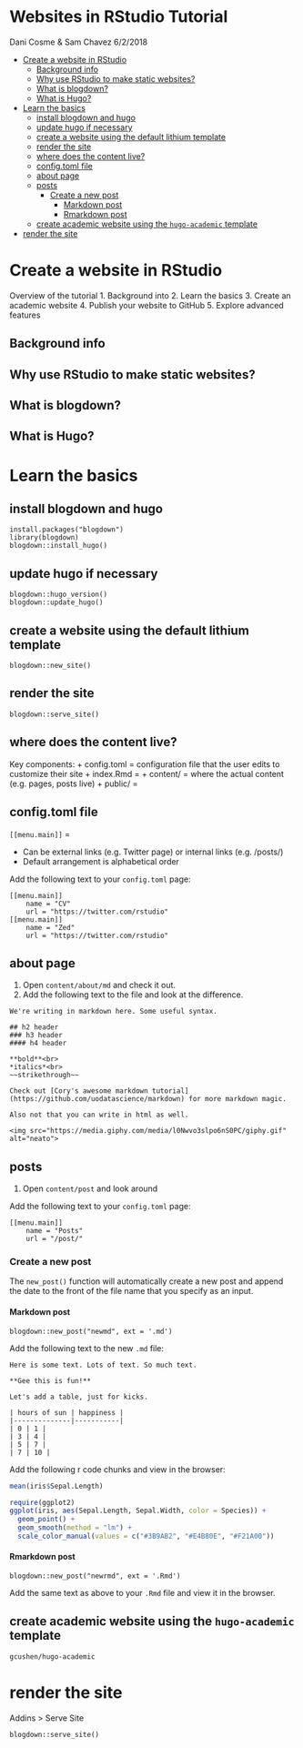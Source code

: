 Websites in RStudio Tutorial
================
Dani Cosme & Sam Chavez
6/2/2018

-   [Create a website in RStudio](#create-a-website-in-rstudio)
    -   [Background info](#background-info)
    -   [Why use RStudio to make static websites?](#why-use-rstudio-to-make-static-websites)
    -   [What is blogdown?](#what-is-blogdown)
    -   [What is Hugo?](#what-is-hugo)
-   [Learn the basics](#learn-the-basics)
    -   [install blogdown and hugo](#install-blogdown-and-hugo)
    -   [update hugo if necessary](#update-hugo-if-necessary)
    -   [create a website using the default lithium template](#create-a-website-using-the-default-lithium-template)
    -   [render the site](#render-the-site)
    -   [where does the content live?](#where-does-the-content-live)
    -   [config.toml file](#config.toml-file)
    -   [about page](#about-page)
    -   [posts](#posts)
        -   [Create a new post](#create-a-new-post)
            -   [Markdown post](#markdown-post)
            -   [Rmarkdown post](#rmarkdown-post)
    -   [create academic website using the `hugo-academic` template](#create-academic-website-using-the-hugo-academic-template)
-   [render the site](#render-the-site-1)

Create a website in RStudio
===========================

Overview of the tutorial 1. Background into 2. Learn the basics 3. Create an academic website 4. Publish your website to GitHub 5. Explore advanced features

Background info
---------------

Why use RStudio to make static websites?
----------------------------------------

What is blogdown?
-----------------

What is Hugo?
-------------

Learn the basics
================

install blogdown and hugo
-------------------------

    install.packages("blogdown")
    library(blogdown)
    blogdown::install_hugo()

update hugo if necessary
------------------------

    blogdown::hugo_version() 
    blogdown::update_hugo()

create a website using the default lithium template
---------------------------------------------------

    blogdown::new_site()

render the site
---------------

    blogdown::serve_site()

where does the content live?
----------------------------

Key components: + config.toml = configuration file that the user edits to customize their site + index.Rmd = + content/ = where the actual content (e.g. pages, posts live) + public/ =

config.toml file
----------------

`[[menu.main]]` =

-   Can be external links (e.g. Twitter page) or internal links (e.g. /posts/)
-   Default arrangement is alphabetical order

Add the following text to your `config.toml` page:

    [[menu.main]]
        name = "CV"
        url = "https://twitter.com/rstudio"
    [[menu.main]]
        name = "Zed"
        url = "https://twitter.com/rstudio"

about page
----------

1.  Open `content/about/md` and check it out.
2.  Add the following text to the file and look at the difference.

<!-- -->

    We're writing in markdown here. Some useful syntax.

    ## h2 header
    ### h3 header
    #### h4 header

    **bold**<br>
    *italics*<br>
    ~~strikethrough~~

    Check out [Cory's awesome markdown tutorial](https://github.com/uodatascience/markdown) for more markdown magic.

    Also not that you can write in html as well.

    <img src="https://media.giphy.com/media/l0Nwvo3slpo6nS0PC/giphy.gif" alt="neato">

posts
-----

1.  Open `content/post` and look around

Add the following text to your `config.toml` page:

    [[menu.main]]
        name = "Posts"
        url = "/post/"

### Create a new post

The `new_post()` function will automatically create a new post and append the date to the front of the file name that you specify as an input.

#### Markdown post

    blogdown::new_post("newmd", ext = '.md')

Add the following text to the new `.md` file:

    Here is some text. Lots of text. So much text.

    **Gee this is fun!**

    Let's add a table, just for kicks.

    | hours of sun | happiness |
    |--------------|-----------|
    | 0 | 1 |
    | 3 | 4 |
    | 5 | 7 |
    | 7 | 10 |

Add the following r code chunks and view in the browser:

``` r
mean(iris$Sepal.Length)
```

``` r
require(ggplot2)
ggplot(iris, aes(Sepal.Length, Sepal.Width, color = Species)) +
  geom_point() +
  geom_smooth(method = "lm") + 
  scale_color_manual(values = c("#3B9AB2", "#E4B80E", "#F21A00"))
```

#### Rmarkdown post

    blogdown::new_post("newrmd", ext = '.Rmd')

Add the same text as above to your `.Rmd` file and view it in the browser.

create academic website using the `hugo-academic` template
----------------------------------------------------------

    gcushen/hugo-academic

render the site
===============

Addins &gt; Serve Site

    blogdown::serve_site()
